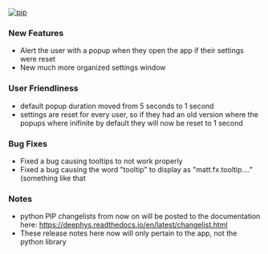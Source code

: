 [![pip](https://img.shields.io/badge/compatible%20pip%20version-0.12.0-00bbe2?&logo=pypi&logoColor=f5c39e)](https://pypi.org/project/deephys/0.12.0)


### New Features
- Alert the user with a popup when they open the app if their settings were reset
- New much more organized settings window




### User Friendliness
- default popup duration moved from 5 seconds to 1 second
- settings are reset for every user, so if they had an old version where the popups where inifinite by default they will now be reset to 1 second






### Bug Fixes
- Fixed a bug causing tooltips to not work properly
- Fixed a bug causing the word "tooltip" to display as "matt.fx.tooltip...." (something like that






### Notes
- python PIP changelists from now on will be posted to the documentation here:  https://deephys.readthedocs.io/en/latest/changelist.html
- These release notes here now will only pertain to the app, not the python library

